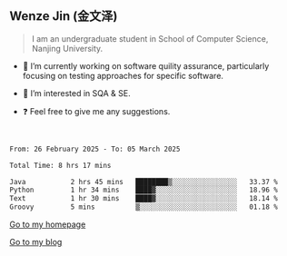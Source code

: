 ## Wenze Jin (金文泽)

> I am an undergraduate student in School of Computer Science, Nanjing University.

- 🔭 I’m currently working on software quility assurance, particularly focusing on testing approaches for specific software.
  
- 🌱 I’m interested in SQA & SE.
  
- ❓ Feel free to give me any suggestions.  

<br>  

<!--START_SECTION:waka-->

```txt
From: 26 February 2025 - To: 05 March 2025

Total Time: 8 hrs 17 mins

Java           2 hrs 45 mins   ████████▒░░░░░░░░░░░░░░░░   33.37 %
Python         1 hr 34 mins    ████▓░░░░░░░░░░░░░░░░░░░░   18.96 %
Text           1 hr 30 mins    ████▓░░░░░░░░░░░░░░░░░░░░   18.14 %
Groovy         5 mins          ▒░░░░░░░░░░░░░░░░░░░░░░░░   01.18 %
```

<!--END_SECTION:waka-->

[Go to my homepage](https://wenzejin.github.io)

[Go to my blog](https://wenzejin.notion.site/Wenze-Jin-s-Blog-1635e9fa7b6d80b3adcedfacc74aa717?pvs=4)
